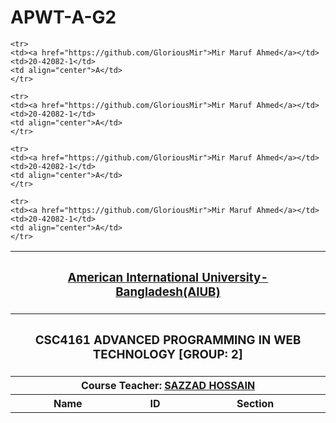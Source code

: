 # APWT-A-G2
<table align="center">
  <tr>
  	<th colspan="4"><h3><a href="https://www.aiub.edu">American International University-Bangladesh(AIUB)</a></h3></th>
  </tr>
  
  <tr>
  	<th colspan="4"><h3>CSC4161	ADVANCED PROGRAMMING IN WEB TECHNOLOGY [GROUP: 2]</h3></th>
  </tr>
  
  <tr>
  	<th colspan="4">Course Teacher: <a href="https://github.com/hsazzad-prog">SAZZAD HOSSAIN</a></th>
  </tr>
  
  <tr>
    <th>Name</th>
    <th>ID</th>
    <th>Section</th>
  </tr>
  
    <tr>
    <td><a href="https://github.com/GloriousMir">Mir Maruf Ahmed</a></td>
    <td>20-42082-1</td>
    <td align="center">A</td>
    </tr>
  
    <tr>
    <td><a href="https://github.com/GloriousMir">Mir Maruf Ahmed</a></td>
    <td>20-42082-1</td>
    <td align="center">A</td>
    </tr>
  
    <tr>
    <td><a href="https://github.com/GloriousMir">Mir Maruf Ahmed</a></td>
    <td>20-42082-1</td>
    <td align="center">A</td>
    </tr>
  
    <tr>
    <td><a href="https://github.com/GloriousMir">Mir Maruf Ahmed</a></td>
    <td>20-42082-1</td>
    <td align="center">A</td>
    </tr>
    
</table>
